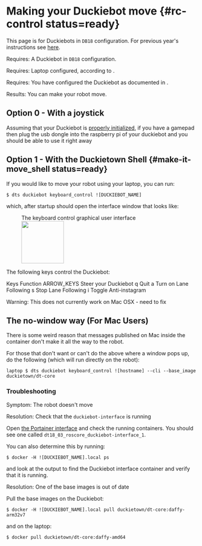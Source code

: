 # Making your Duckiebot move {#rc-control status=ready}

This page is for Duckiebots in `DB18` configuration. For previous year's instructions see [here](https://docs.duckietown.org/DT17/).

<div class='requirements' markdown='1'>

Requires: A Duckiebot in `DB18` configuration.

Requires: Laptop configured, according to [](#laptop-setup).

Requires: You have configured the Duckiebot as documented in [](#setup-duckiebot).

Results: You can make your robot move.

</div>


<!--Requires: You have created a Github account and configured public keys,
both for the laptop and for the Duckiebot. The procedure is documented in [](+software_reference#github-access).-->

## Option 0 - With a joystick

Assuming that your Duckiebot is [properly initialized](#setup-duckiebot), if you have a gamepad then plug the usb dongle into the raspberry pi of your duckiebot and you should be able to use it right away


## Option 1 - With the Duckietown Shell {#make-it-move_shell status=ready}

If you would like to move your robot using your laptop, you can run:

    $ dts duckiebot keyboard_control ![DUCKIEBOT_NAME]

which, after startup should open the interface window that looks like:

<figure>
    <figcaption>The keyboard control graphical user interface</figcaption>
    <img style='width:8em' src="keyboard_gui.png"/>
</figure>

The following keys control the Duckiebot:

<col2 figure-id="tab:virtual_keyboard" figure-caption="Keyboard joystick functions" class="labels-row1">
    <span>Keys</span>
    <span>Function</span>
    <span>ARROW_KEYS</span>
    <span>Steer your Duckiebot</span>
    <span>q</span>
    <span>Quit</span>
    <span>a</span>
    <span>Turn on Lane Following</span>
    <span>s</span>
    <span>Stop Lane Following</span>
    <span>i</span>
    <span>Toggle Anti-instagram</span>
</col2>

Warning: This does not currently work on Mac OSX - need to fix


## The no-window way  (For Mac Users) 

There is some weird reason that messages published on Mac inside the container don't make it all the way to the robot. 

For those that don't want or can't do the above where a window pops up, do the following (which will run directly on the robot): 

    laptop $ dts duckiebot keyboard_control ![hostname] --cli --base_image duckietown/dt-core


### Troubleshooting

Symptom: The robot doesn't move

Resolution: Check that the `duckiebot-interface` is running

Open [the Portainer interface](#docker-setup-portainer-interface) and check the running containers. You should see one called `dt18_03_roscore_duckiebot-interface_1`.

You can also determine this by running:

    $ docker -H ![DUCKIEBOT_NAME].local ps

and look at the output to find the Duckiebot interface container and verify that it is running.

Resolution: One of the base images is out of date

Pull the base images on the Duckiebot:

    $ docker -H ![DUCKIEBOT_NAME].local pull duckietown/dt-core:daffy-arm32v7

and on the laptop:

    $ docker pull duckietown/dt-core:daffy-amd64


<!--
## Option 2 - with Docker  {#make-it-move_docker status=ready}


Verify that the container is running by either using [the Portainer interface](#docker-setup-portainer-interface)
or by using `docker ps`.


### Run the joystick demo

Use the following command to run the joystick demo:


    laptop $ docker -H ![hostname].local run -dit --privileged --name joystick --network=host -v /data:/data duckietown/rpi-duckiebot-joystick-demo:master18


### Controlling your robot with a joystick

If you have a joystick, you can use it to make your robot move.

Otherwise, you can use the following instructions to run the demo with
keyboard control.
-->

<!--
## Option 2: Using the dashboard {#setup-ros-websocket-image status=ready}

If you followed the instructions in [](#duckiebot-dashboard-setup), you
should have access to the Duckiebot dashboard.

You can open the browser and visit the page `http://![hostname].local/mission-control`.

This is the Mission Control page.
It is the page that lets you monitor and control your Duckiebot.
The top of the page should be similar to the following image,


<div figure-id="fig:dashboard_mission_control_auto" figure-caption="">
  <img src="dashboard_mission_control_auto.png" style='width: 35em'/>
</div>


The first thing to check to make sure that everything we have done so far
is correct, is the status of the **Bridge**, in the top-right corner of the page.
The label should show the status "**Bridge: Connected**" (as shown in the image above).
If the indicator reads "**Bridge: Closed**", it means that something went wrong
while launching the ROS websocket node above. In that case, start again from
the beginning of this section.

Note: Don't worry if one of the blocks is called "Camera" but you
don't see an image. We will get to that later.

This page will show you lateral and angular speed of your robot, and
a plot of left and right motor speed. Toggle the **Take over** switch
in the top-right corner of the page to gain control of your robot.
You will see that the background of the page will highlight and the
central plot will start moving.

You can now use the arrows on your keyboard to drive your Duckiebot.

**Did you know?**
The page contains 4 blocks by default.
Feel free to drag them around and rearrange them as you please.
You can also use the menu button of each block to resize them.
-->

